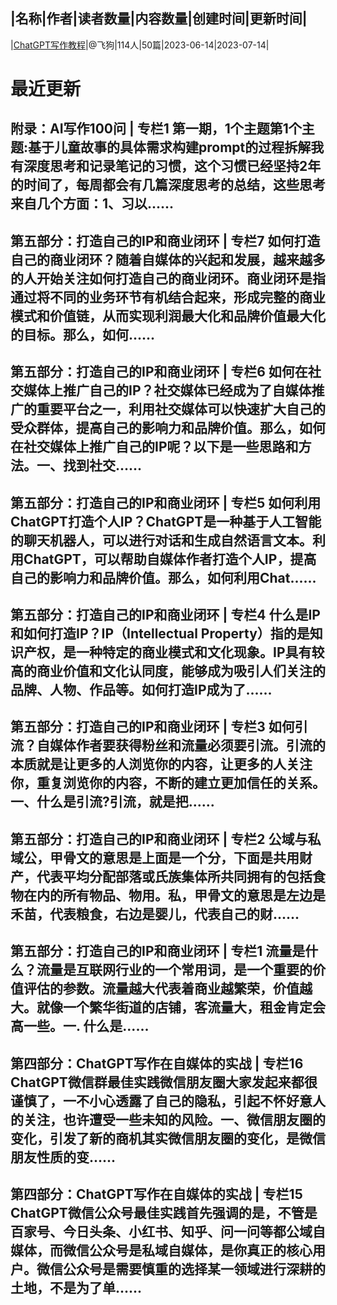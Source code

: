 |名称|作者|读者数量|内容数量|创建时间|更新时间|
---
|[ChatGPT写作教程](https://xiaobot.net/p/ChatGPT-writing?refer=0b133df9-27dc-423b-8101-639049001c13)|@飞狗|114人|50篇|2023-06-14|2023-07-14|

# 最近更新
## 附录：AI写作100问 | 专栏1 第一期，1个主题第1个主题:基于儿童故事的具体需求构建prompt的过程拆解我有深度思考和记录笔记的习惯，这个习惯已经坚持2年的时间了，每周都会有几篇深度思考的总结，这些思考来自几个方面：1、习以......
## 第五部分：打造自己的IP和商业闭环 | 专栏7 如何打造自己的商业闭环？随着自媒体的兴起和发展，越来越多的人开始关注如何打造自己的商业闭环。商业闭环是指通过将不同的业务环节有机结合起来，形成完整的商业模式和价值链，从而实现利润最大化和品牌价值最大化的目标。那么，如何......
## 第五部分：打造自己的IP和商业闭环 | 专栏6 如何在社交媒体上推广自己的IP？社交媒体已经成为了自媒体推广的重要平台之一，利用社交媒体可以快速扩大自己的受众群体，提高自己的影响力和品牌价值。那么，如何在社交媒体上推广自己的IP呢？以下是一些思路和方法。一、找到社交......
## 第五部分：打造自己的IP和商业闭环 | 专栏5 如何利用ChatGPT打造个人IP？ChatGPT是一种基于人工智能的聊天机器人，可以进行对话和生成自然语言文本。利用ChatGPT，可以帮助自媒体作者打造个人IP，提高自己的影响力和品牌价值。那么，如何利用Chat......
## 第五部分：打造自己的IP和商业闭环 | 专栏4 什么是IP和如何打造IP？IP（Intellectual Property）指的是知识产权，是一种特定的商业模式和文化现象。IP具有较高的商业价值和文化认同度，能够成为吸引人们关注的品牌、人物、作品等。如何打造IP成为了......
## 第五部分：打造自己的IP和商业闭环 | 专栏3 如何引流？自媒体作者要获得粉丝和流量必须要引流。引流的本质就是让更多的人浏览你的内容，让更多的人关注你，重复浏览你的内容，不断的建立更加信任的关系。一、什么是引流?引流，就是把......
## 第五部分：打造自己的IP和商业闭环 | 专栏2 公域与私域公，甲骨文的意思是上面是一个分，下面是共用财产，代表平均分配部落或氏族集体所共同拥有的包括食物在内的所有物品、物用。私，甲骨文的意思是左边是禾苗，代表粮食，右边是婴儿，代表自己的财......
## 第五部分：打造自己的IP和商业闭环 | 专栏1 流量是什么？流量是互联网行业的一个常用词，是一个重要的价值评估的参数。流量越大代表着商业越繁荣，价值越大。就像一个繁华街道的店铺，客流量大，租金肯定会高一些。一. 什么是......
## 第四部分：ChatGPT写作在自媒体的实战 | 专栏16 ChatGPT微信群最佳实践微信朋友圈大家发起来都很谨慎了，一不小心透露了自己的隐私，引起不怀好意人的关注，也许遭受一些未知的风险。一、微信朋友圈的变化，引发了新的商机其实微信朋友圈的变化，是微信朋友性质的变......
## 第四部分：ChatGPT写作在自媒体的实战 | 专栏15 ChatGPT微信公众号最佳实践首先强调的是，不管是百家号、今日头条、小红书、知乎、问一问等都公域自媒体，而微信公众号是私域自媒体，是你真正的核心用户。微信公众号是需要慎重的选择某一领域进行深耕的土地，不是为了单......

